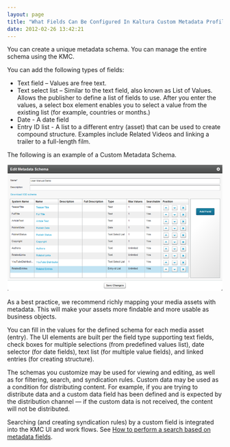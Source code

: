 ```yaml
---
layout: page
title: "What Fields Can Be Configured In Kaltura Custom Metadata Profiles"
date: 2012-02-26 13:42:21
---
```


You can create a unique metadata schema. You can manage the entire schema using the KMC.

You can add the following types of fields:

*   Text field – Values are free text.
*   Text select list – Similar to the text field, also known as List of Values. Allows the publisher to define a list of fields to use. After you enter the values, a select box element enables you to select a value from the existing list (for example, countries or months.)
*   Date - A date field
*   Entry ID list - A list to a different entry (asset) that can be used to create compound structure. Examples include Related Videos and linking a trailer to a full-length film.

The following is an example of a Custom Metadata Schema.

<span style="font-size: small;"><img src="../../assets/289.img">

As a best practice, we recommend richly mapping your media assets with metadata. This will make your assets more findable and more usable as business objects.

You can fill in the values for the defined schema for each media asset (entry). The UI elements are built per the field type supporting text fields, check boxes for multiple selections (from predefined values list), date selector (for date fields), text list (for multiple value fields), and linked entries (for creating structure).

The schemas you customize may be used for viewing and editing, as well as for filtering, search, and syndication rules. Custom data may be used as a condition for distributing content. For example, if you are trying to distribute data and a custom data field has been defined and is expected by the distribution channel — if the custom data is not received, the content will not be distributed.

Searching (and creating syndication rules) by a custom field is integrated into the KMC UI and work flows. See [How to perform a search based on metadata fields][1].

 [1]: http://knowledge.kaltura.com/node/350

<span style="font-size: small;"> </span>